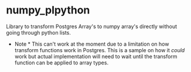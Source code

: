 # numpy_plpython
Library to transform Postgres Array's to numpy array's directly without going through python lists.

* Note * This can't work at the moment due to a limitation on how transform functions work in Postgres.  This is a sample on how it _could_ work but actual implementation will need to wait until the transform function can be applied to array types.
